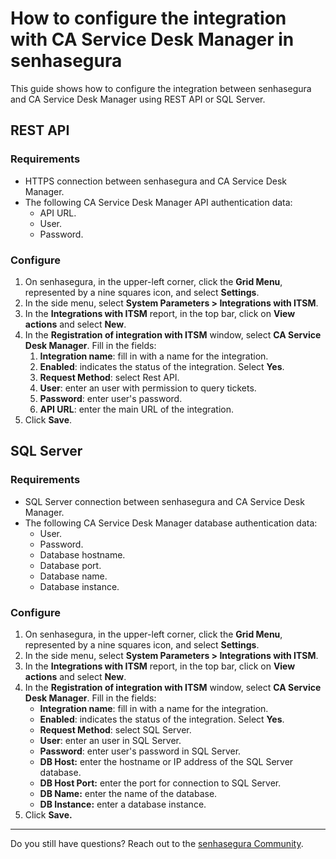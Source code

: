# How to configure the integration with CA Service Desk Manager in senhasegura

This guide shows how to configure the integration between senhasegura and CA Service Desk Manager using REST API or SQL Server.

## REST API

### Requirements

* HTTPS connection between senhasegura and CA Service Desk Manager.  
* The following CA Service Desk Manager API authentication data:  
  * API URL.  
  * User.  
  * Password.

### Configure

1. On senhasegura, in the upper-left corner, click the **Grid Menu**, represented by a nine squares icon, and select **Settings**.  
2. In the side menu, select **System Parameters \> Integrations with ITSM**.  
3. In the **Integrations with ITSM** report, in the top bar, click on **View actions** and select **New**.  
4. In the **Registration of integration with ITSM** window, select **CA Service Desk Manager**. Fill in the fields:  
   1. **Integration name**: fill in with a name for the integration.  
   2. **Enabled**: indicates the status of the integration. Select **Yes**.  
   3. **Request Method**: select Rest API.  
   4. **User**: enter an user with permission to query tickets.  
   5. **Password**: enter user's password.  
   6. **API URL**: enter the main URL of the integration.  
5. Click **Save**.

## SQL Server

### Requirements

* SQL Server connection between senhasegura and CA Service Desk Manager.  
* The following CA Service Desk Manager database authentication data:  
  * User.  
  * Password.  
  * Database hostname.  
  * Database port.  
  * Database name.  
  * Database instance.

### Configure

1. On senhasegura, in the upper-left corner, click the **Grid Menu**, represented by a nine squares icon, and select **Settings**.  
2. In the side menu, select **System Parameters \> Integrations with ITSM**.  
3. In the **Integrations with ITSM** report, in the top bar, click on **View actions** and select **New**.  
4. In the **Registration of integration with ITSM** window, select **CA Service Desk Manager**. Fill in the fields:  
   * **Integration name**: fill in with a name for the integration.  
   * **Enabled**: indicates the status of the integration. Select **Yes**.  
   * **Request Method**: select SQL Server.  
   * **User**: enter an user in SQL Server.  
   * **Password**: enter user's password in SQL Server.  
   * **DB Host:** enter the hostname or IP address of the SQL Server database.  
   * **DB Host Port:** enter the port for connection to SQL Server.  
   * **DB Name:** enter the name of the database.  
   * **DB Instance:** enter a database instance.  
5. Click  **Save.**

---

Do you still have questions? Reach out to the [senhasegura Community](https://community.senhasegura.io/).